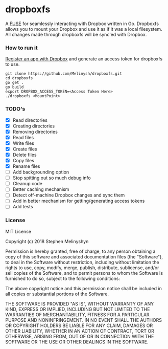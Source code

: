 # dropboxfs

A [FUSE](https://github.com/libfuse/libfuse) for seamlessly interacting with Dropbox written in Go. Dropboxfs allows you to mount your Dropbox and use it as if it was a local filesystem. All changes made through dropboxfs will be sync'ed with Dropbox. 

### How to run it

[Register an app with Dropbox](https://www.dropbox.com/developers/apps) and generate an access token for dropboxfs to use.

```
git clone https://github.com/Melinysh/dropboxfs.git
cd dropboxfs
go get .
go build
export DROPBOX_ACCESS_TOKEN=<Access Token Here>
./dropboxfs <MountPoint>
```

### TODO's
- [x] Read directories 
- [x] Creating directories
- [x] Removing directories 
- [x] Read files  
- [x] Write files  
- [x] Create files  
- [x] Delete files 
- [x] Copy files
- [x] Rename files 
- [ ] Add backgrounding option  
- [ ] Stop spitting out so much debug info  
- [ ] Cleanup code  
- [ ] Better caching mechanism  
- [ ] Detect off-machine Dropbox changes and sync them   
- [ ] Add in better mechanism for getting/generating access tokens 
- [ ] Add tests 

### License
MIT License

Copyright (c) 2018 Stephen Melinyshyn

Permission is hereby granted, free of charge, to any person obtaining a copy
of this software and associated documentation files (the "Software"), to deal
in the Software without restriction, including without limitation the rights
to use, copy, modify, merge, publish, distribute, sublicense, and/or sell
copies of the Software, and to permit persons to whom the Software is
furnished to do so, subject to the following conditions:

The above copyright notice and this permission notice shall be included in all
copies or substantial portions of the Software.

THE SOFTWARE IS PROVIDED "AS IS", WITHOUT WARRANTY OF ANY KIND, EXPRESS OR
IMPLIED, INCLUDING BUT NOT LIMITED TO THE WARRANTIES OF MERCHANTABILITY,
FITNESS FOR A PARTICULAR PURPOSE AND NONINFRINGEMENT. IN NO EVENT SHALL THE
AUTHORS OR COPYRIGHT HOLDERS BE LIABLE FOR ANY CLAIM, DAMAGES OR OTHER
LIABILITY, WHETHER IN AN ACTION OF CONTRACT, TORT OR OTHERWISE, ARISING FROM,
OUT OF OR IN CONNECTION WITH THE SOFTWARE OR THE USE OR OTHER DEALINGS IN THE
SOFTWARE.
